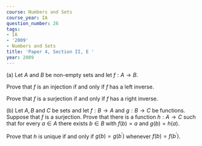 ```yaml
---
course: Numbers and Sets
course_year: IA
question_number: 26
tags:
- IA
- '2009'
- Numbers and Sets
title: 'Paper 4, Section II, E '
year: 2009
---
```




(a) Let $A$ and $B$ be non-empty sets and let $f: A \rightarrow B$.

Prove that $f$ is an injection if and only if $f$ has a left inverse.

Prove that $f$ is a surjection if and only if $f$ has a right inverse.

(b) Let $A, B$ and $C$ be sets and let $f: B \rightarrow A$ and $g: B \rightarrow C$ be functions. Suppose that $f$ is a surjection. Prove that there is a function $h: A \rightarrow C$ such that for every $a \in A$ there exists $b \in B$ with $f(b)=a$ and $g(b)=h(a)$.

Prove that $h$ is unique if and only if $g(b)=g\left(b^{\prime}\right)$ whenever $f(b)=f\left(b^{\prime}\right)$.